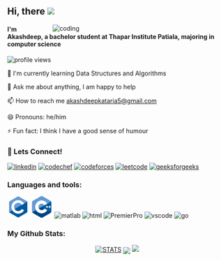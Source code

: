 
## Hi, there <img src="https://raw.githubusercontent.com/wasabeef/wasabeef/master/icons/wave.gif" width=40>

<img align="right" width=400 alt="coding" src="https://camo.githubusercontent.com/c1dcb74cc1c1835b1d716f5051499a2814c683c806b15f04b0eba492863703e9/68747470733a2f2f63646e2e6472696262626c652e636f6d2f75736572732f3733303730332f73637265656e73686f74732f363538313234332f6176656e746f2e676966">

#### I'm Akashdeep, a bachelor student at Thapar Institute Patiala, majoring in computer science

![profile views](https://komarev.com/ghpvc/?username=Akashdeep-k)

🧠 I'm currently learning Data Structures and Algorithms

💬 Ask me about anything, I am happy to help

📫 How to reach me akashdeepkataria5@gmail.com

😄 Pronouns: he/him

⚡️ Fun fact: I think I have a good sense of humour


### 🔗 Lets Connect!

<p align="left">
<a href="https://www.linkedin.com/in/akashdeep-singh-kataria-485b61222/" target="blank"><img src="https://img.icons8.com/fluency/48/000000/linkedin.png" alt="linkedin" height="50" width="50" /></a>
<a href="https://www.codechef.com/users/akashdeep_k" target="blank"><img src="https://img.icons8.com/color/144/000000/codechef.png" alt="codechef" height="50" width="50" /></a>
<a href="https://codeforces.com/profile/Akashdeep_k" target="blank"><img src="https://img.icons8.com/external-tal-revivo-color-tal-revivo/96/000000/external-codeforces-programming-competitions-and-contests-programming-community-logo-color-tal-revivo.png" alt="codeforces" height="50" width="50" /></a>
<a href="https://leetcode.com/Akash_kataria/" target="blank"><img src="https://img.icons8.com/external-tal-revivo-color-tal-revivo/96/000000/external-level-up-your-coding-skills-and-quickly-land-a-job-logo-color-tal-revivo.png" alt="leetcode" height="50" width="50" /></a>
<a href="https://auth.geeksforgeeks.org/user/iamakashkataria18/" target="blank"><img src="https://img.icons8.com/color/144/000000/GeeksforGeeks.png" alt="geeksforgeeks" height="50" width="50" /></a>
</p>

### Languages and tools: 

<p align="left">
<img src="https://raw.githubusercontent.com/devicons/devicon/master/icons/c/c-original.svg" alt="c" width="50" height="50"/>
<img src="https://raw.githubusercontent.com/devicons/devicon/master/icons/cplusplus/cplusplus-original.svg" alt="cplusplus" width="50" height="50"/>
<img src="https://cdn.jsdelivr.net/gh/devicons/devicon/icons/matlab/matlab-original.svg" alt="matlab" width="50" height="50"/>
<img src="https://cdn.jsdelivr.net/gh/devicons/devicon/icons/html5/html5-original.svg" alt="html" width="50" height="50"/>
<img src="https://cdn.jsdelivr.net/gh/devicons/devicon/icons/premierepro/premierepro-original.svg" alt="PremierPro" width="50" height="50"/>
<img src="https://cdn.jsdelivr.net/gh/devicons/devicon/icons/vscode/vscode-original.svg" alt="vscode" width="50" height="50"/>
<img src="https://cdn.jsdelivr.net/gh/devicons/devicon/icons/go/go-original.svg" alt="go" width="50" height="50"/>
</p>

### My Github Stats:

<p align="center">
<a href="https://github.com/Akashdeep-k" align="center"><img alt="STATS" src="https://github-readme-stats.vercel.app/api?username=Akashdeep-k&show_icons=true&theme=gotham" width="50%" ></a>

<img width="50%" align="center" src="https://github-readme-streak-stats.herokuapp.com/?user=Akashdeep-k&theme=gotham&hide_border=true&include_all_commits=true&hide_title=true" />
<img src = "https://activity-graph.herokuapp.com/graph?username=Akashdeep-k&theme=react-dark&hide_border=true&area=true" width = 800>
</p>
